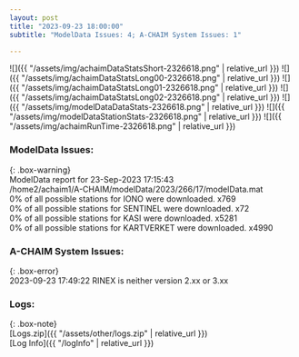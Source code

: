 ```yaml
---
layout: post
title: "2023-09-23 18:00:00"
subtitle: "ModelData Issues: 4; A-CHAIM System Issues: 1"

---
```


![]({{ "/assets/img/achaimDataStatsShort-2326618.png" | relative_url }})
![]({{ "/assets/img/achaimDataStatsLong00-2326618.png" | relative_url }})
![]({{ "/assets/img/achaimDataStatsLong01-2326618.png" | relative_url }})
![]({{ "/assets/img/achaimDataStatsLong02-2326618.png" | relative_url }})
![]({{ "/assets/img/modelDataDataStats-2326618.png" | relative_url }})
![]({{ "/assets/img/modelDataStationStats-2326618.png" | relative_url }})
![]({{ "/assets/img/achaimRunTime-2326618.png" | relative_url }})


### ModelData Issues:  
  
{: .box-warning}  
 ModelData report for 23-Sep-2023 17:15:43   
 /home2/achaim1/A-CHAIM/modelData/2023/266/17/modelData.mat   
 0% of all possible stations for IONO were downloaded. x769   
 0% of all possible stations for SENTINEL were downloaded. x72   
 0% of all possible stations for KASI were downloaded. x5281   
 0% of all possible stations for KARTVERKET were downloaded. x4990   
  
### A-CHAIM System Issues:  
  
{: .box-error}  
2023-09-23 17:49:22 RINEX is neither version 2.xx or 3.xx  

### Logs:  
  
{: .box-note}  
[Logs.zip]({{ "/assets/other/logs.zip" | relative_url }})  
[Log Info]({{ "/logInfo" | relative_url }})  
